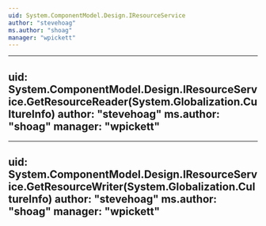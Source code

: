 ```yaml
---
uid: System.ComponentModel.Design.IResourceService
author: "stevehoag"
ms.author: "shoag"
manager: "wpickett"
---
```


---
uid: System.ComponentModel.Design.IResourceService.GetResourceReader(System.Globalization.CultureInfo)
author: "stevehoag"
ms.author: "shoag"
manager: "wpickett"
---

---
uid: System.ComponentModel.Design.IResourceService.GetResourceWriter(System.Globalization.CultureInfo)
author: "stevehoag"
ms.author: "shoag"
manager: "wpickett"
---
